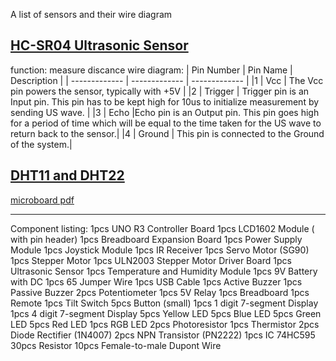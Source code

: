A list of sensors and their wire diagram

## [HC-SR04 Ultrasonic Sensor](https://components101.com/sensors/ultrasonic-sensor-working-pinout-datasheet)
function:  measure discance
wire diagram: 
| Pin Number | Pin Name | Description |
| ------------- | ------------- | ------------- |
|1 |  Vcc | The Vcc pin powers the sensor, typically with +5V | 
|2 | Trigger | Trigger pin is an Input pin. This pin has to be kept high for 10us to initialize measurement by sending US wave. | 
|3  | Echo  |Echo pin is an Output pin. This pin goes high for a period of time which will be equal to the time taken for the US wave to return back to the sensor.|
|4  | Ground  | This pin is connected to the Ground of the system.|


## [DHT11 and DHT22](https://www.circuitgeeks.com/arduino-dht11-and-dht22-sensor-tutorial/)

[microboard pdf](https://epow0.org/~amki/car_kit/Datasheet/ELEGOO%20UNO%20R3%20Board.pdf)

---
Component listing:
1pcs UNO R3 Controller Board
1pcs LCD1602 Module ( with pin header)
1pcs Breadboard Expansion Board
1pcs Power Supply Module
1pcs Joystick Module
1pcs IR Receiver
1pcs Servo Motor (SG90)
1pcs Stepper Motor
1pcs ULN2003 Stepper Motor Driver Board
1pcs Ultrasonic Sensor
1pcs Temperature and Humidity Module
1pcs 9V Battery with DC
1pcs 65 Jumper Wire
1pcs USB Cable
1pcs Active Buzzer
1pcs Passive Buzzer
2pcs Potentiometer
1pcs 5V Relay
1pcs Breadboard
1pcs Remote
1pcs Tilt Switch
5pcs Button (small)
1pcs 1 digit 7-segment Display
1pcs 4 digit 7-segment Display
5pcs Yellow LED
5pcs Blue LED
5pcs Green LED
5pcs Red LED
1pcs RGB LED
2pcs Photoresistor
1pcs Thermistor
2pcs Diode Rectifier (1N4007)
2pcs NPN Transistor (PN2222)
1pcs IC 74HC595
30pcs Resistor
10pcs Female-to-male Dupont Wire
